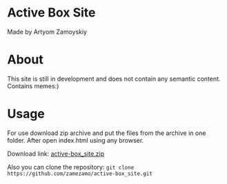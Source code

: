 # Active Box Site

Made by Artyom Zamoyskiy

# About

This site is still in development and does not contain any semantic content. Сontains memes:)

# Usage

For use download zip archive and put the files from the archive in one folder.
After open index.html using any browser.

Download link: [active-box_site.zip](https://github.com/zamezamo/active-box_site/archive/refs/heads/master.zip)

Also you can clone the repository: ```git clone https://github.com/zamezamo/active-box_site.git```
